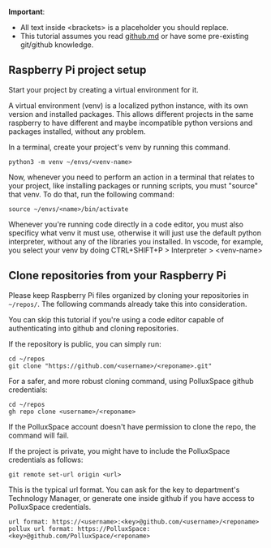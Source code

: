 
**Important**:
- All text inside \<brackets\> is a placeholder you should replace.
- This tutorial assumes you read [github.md](https://github.com/PolluxSpace/Tutorials/blob/main/tutorials/github.md) or have some pre-existing git/github knowledge.

## Raspberry Pi project setup

Start your project by creating a virtual environment for it.

A virtual environment (venv) is a localized python instance, with its own version and installed packages. This allows different projects in the same raspberry to have different and maybe incompatible python versions and packages installed, without any problem.

In a terminal, create your project's venv by running this command.

```
python3 -m venv ~/envs/<venv-name>
```

Now, whenever you need to perform an action in a terminal that relates to your project, like installing packages or running scripts, you must "source" that venv. To do that, run the following command:

```
source ~/envs/<name>/bin/activate
```

Whenever you're running code directly in a code editor, you must also specificy what venv it must use, otherwise it will just use the default python interpreter, without any of the libraries you installed. In vscode, for example, you select your venv by doing CTRL+SHIFT+P > Interpreter > \<venv-name\>

## Clone repositories from your Raspberry Pi

Please keep Raspberry Pi files organized by cloning your repositories in `~/repos/`. The following commands already take this into consideration.

You can skip this tutorial if you're using a code editor capable of authenticating into github and cloning repositories.

If the repository is public, you can simply run:

```
cd ~/repos
git clone "https://github.com/<username>/<reponame>.git"
```

For a safer, and more robust cloning command, using PolluxSpace github credentials:

```
cd ~/repos
gh repo clone <username>/<reponame>
```

If the PolluxSpace account doesn't have permission to clone the repo, the command will fail.

If the project is private, you might have to include the PolluxSpace credentials as follows:

```
git remote set-url origin <url>
```

This is the typical url format. You can ask for the key to department's Technology Manager, or generate one inside github if you have access to PolluxSpace credentials.

```
url format: https://<username>:<key>@github.com/<username>/<reponame>
pollux url format: https://PolluxSpace:<key>@github.com/PolluxSpace/<reponame>

```

